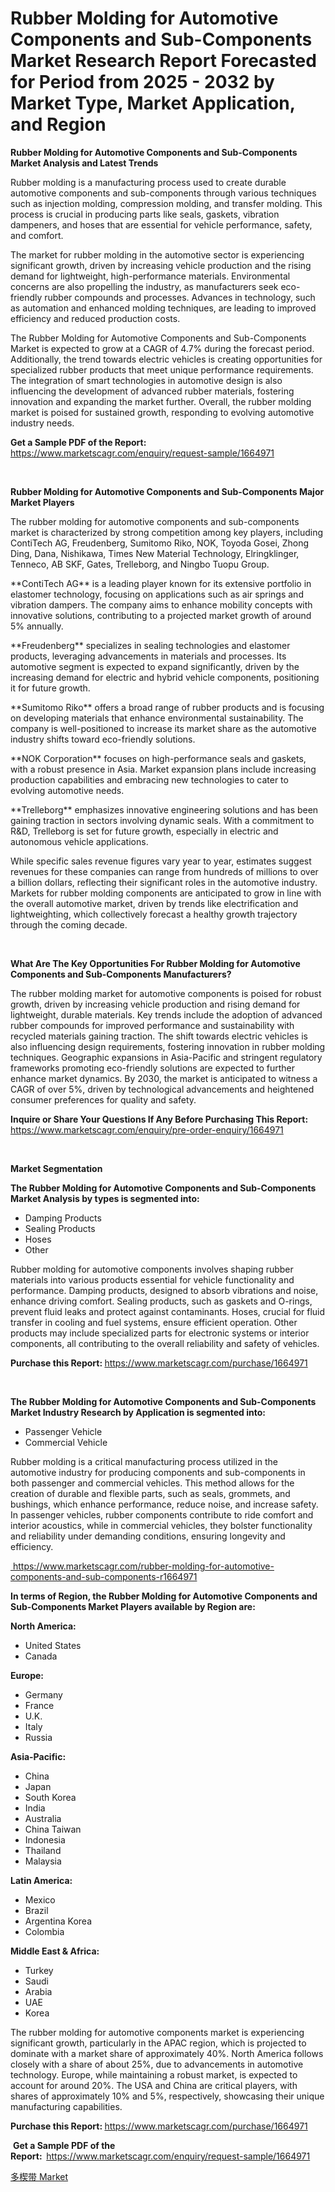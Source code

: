 <p><h1>Rubber Molding for Automotive Components and Sub-Components Market Research Report Forecasted for Period from 2025 -  2032 by Market Type, Market Application, and Region</h1></p><p><strong>Rubber Molding for Automotive Components and Sub-Components Market Analysis and Latest Trends</strong></p>
<p><p>Rubber molding is a manufacturing process used to create durable automotive components and sub-components through various techniques such as injection molding, compression molding, and transfer molding. This process is crucial in producing parts like seals, gaskets, vibration dampeners, and hoses that are essential for vehicle performance, safety, and comfort. </p><p>The market for rubber molding in the automotive sector is experiencing significant growth, driven by increasing vehicle production and the rising demand for lightweight, high-performance materials. Environmental concerns are also propelling the industry, as manufacturers seek eco-friendly rubber compounds and processes. Advances in technology, such as automation and enhanced molding techniques, are leading to improved efficiency and reduced production costs.</p><p>The Rubber Molding for Automotive Components and Sub-Components Market is expected to grow at a CAGR of 4.7% during the forecast period. Additionally, the trend towards electric vehicles is creating opportunities for specialized rubber products that meet unique performance requirements. The integration of smart technologies in automotive design is also influencing the development of advanced rubber materials, fostering innovation and expanding the market further. Overall, the rubber molding market is poised for sustained growth, responding to evolving automotive industry needs.</p></p>
<p><strong>Get a Sample PDF of the Report:&nbsp;</strong> <a href="https://www.marketscagr.com/enquiry/request-sample/1664971?utm_campaign=2635&utm_medium=2&utm_source=Github&utm_content=ia&utm_term=23032025&utm_id=rubber-molding-for-automotive-components-and-sub-components">https://www.marketscagr.com/enquiry/request-sample/1664971</a></p>
<p>&nbsp;</p>
<p><strong>Rubber Molding for Automotive Components and Sub-Components Major Market Players</strong></p>
<p><p>The rubber molding for automotive components and sub-components market is characterized by strong competition among key players, including ContiTech AG, Freudenberg, Sumitomo Riko, NOK, Toyoda Gosei, Zhong Ding, Dana, Nishikawa, Times New Material Technology, Elringklinger, Tenneco, AB SKF, Gates, Trelleborg, and Ningbo Tuopu Group. </p><p>**ContiTech AG** is a leading player known for its extensive portfolio in elastomer technology, focusing on applications such as air springs and vibration dampers. The company aims to enhance mobility concepts with innovative solutions, contributing to a projected market growth of around 5% annually.</p><p>**Freudenberg** specializes in sealing technologies and elastomer products, leveraging advancements in materials and processes. Its automotive segment is expected to expand significantly, driven by the increasing demand for electric and hybrid vehicle components, positioning it for future growth.</p><p>**Sumitomo Riko** offers a broad range of rubber products and is focusing on developing materials that enhance environmental sustainability. The company is well-positioned to increase its market share as the automotive industry shifts toward eco-friendly solutions.</p><p>**NOK Corporation** focuses on high-performance seals and gaskets, with a robust presence in Asia. Market expansion plans include increasing production capabilities and embracing new technologies to cater to evolving automotive needs.</p><p>**Trelleborg** emphasizes innovative engineering solutions and has been gaining traction in sectors involving dynamic seals. With a commitment to R&D, Trelleborg is set for future growth, especially in electric and autonomous vehicle applications.</p><p>While specific sales revenue figures vary year to year, estimates suggest revenues for these companies can range from hundreds of millions to over a billion dollars, reflecting their significant roles in the automotive industry. Markets for rubber molding components are anticipated to grow in line with the overall automotive market, driven by trends like electrification and lightweighting, which collectively forecast a healthy growth trajectory through the coming decade.</p></p>
<p>&nbsp;</p>
<p><strong>What Are The Key Opportunities For Rubber Molding for Automotive Components and Sub-Components Manufacturers?</strong></p>
<p><p>The rubber molding market for automotive components is poised for robust growth, driven by increasing vehicle production and rising demand for lightweight, durable materials. Key trends include the adoption of advanced rubber compounds for improved performance and sustainability with recycled materials gaining traction. The shift towards electric vehicles is also influencing design requirements, fostering innovation in rubber molding techniques. Geographic expansions in Asia-Pacific and stringent regulatory frameworks promoting eco-friendly solutions are expected to further enhance market dynamics. By 2030, the market is anticipated to witness a CAGR of over 5%, driven by technological advancements and heightened consumer preferences for quality and safety.</p></p>
<p><strong>Inquire or Share Your Questions If Any Before Purchasing This Report:</strong> <a href="https://www.marketscagr.com/enquiry/pre-order-enquiry/1664971?utm_campaign=2635&utm_medium=2&utm_source=Github&utm_content=ia&utm_term=23032025&utm_id=rubber-molding-for-automotive-components-and-sub-components">https://www.marketscagr.com/enquiry/pre-order-enquiry/1664971</a></p>
<p>&nbsp;</p>
<p><strong>Market Segmentation</strong></p>
<p><strong>The Rubber Molding for Automotive Components and Sub-Components Market Analysis by types is segmented into:</strong></p>
<p><ul><li>Damping Products</li><li>Sealing Products</li><li>Hoses</li><li>Other</li></ul></p>
<p><p>Rubber molding for automotive components involves shaping rubber materials into various products essential for vehicle functionality and performance. Damping products, designed to absorb vibrations and noise, enhance driving comfort. Sealing products, such as gaskets and O-rings, prevent fluid leaks and protect against contaminants. Hoses, crucial for fluid transfer in cooling and fuel systems, ensure efficient operation. Other products may include specialized parts for electronic systems or interior components, all contributing to the overall reliability and safety of vehicles.</p></p>
<p><strong>Purchase this Report:&nbsp;</strong><a href="https://www.marketscagr.com/purchase/1664971?utm_campaign=2635&utm_medium=2&utm_source=Github&utm_content=ia&utm_term=23032025&utm_id=rubber-molding-for-automotive-components-and-sub-components">https://www.marketscagr.com/purchase/1664971</a></p>
<p>&nbsp;</p>
<p><strong>The Rubber Molding for Automotive Components and Sub-Components Market Industry Research by Application is segmented into:</strong></p>
<p><ul><li>Passenger Vehicle</li><li>Commercial Vehicle</li></ul></p>
<p><p>Rubber molding is a critical manufacturing process utilized in the automotive industry for producing components and sub-components in both passenger and commercial vehicles. This method allows for the creation of durable and flexible parts, such as seals, grommets, and bushings, which enhance performance, reduce noise, and increase safety. In passenger vehicles, rubber components contribute to ride comfort and interior acoustics, while in commercial vehicles, they bolster functionality and reliability under demanding conditions, ensuring longevity and efficiency.</p></p>
<p><a href="https://www.marketscagr.com/rubber-molding-for-automotive-components-and-sub-components-r1664971?utm_campaign=2635&utm_medium=2&utm_source=Github&utm_content=ia&utm_term=23032025&utm_id=rubber-molding-for-automotive-components-and-sub-components">&nbsp;https://www.marketscagr.com/rubber-molding-for-automotive-components-and-sub-components-r1664971</a></p>
<p><strong>In terms of Region, the Rubber Molding for Automotive Components and Sub-Components Market Players available by Region are:</strong></p>
<p>
    <p> <strong> North America: </strong>
        <ul>
            <li>United States</li>
            <li>Canada</li>
        </ul>
        </p> 
    <p> <strong> Europe: </strong>
        <ul>
            <li>Germany</li>
            <li>France</li>
            <li>U.K.</li>
            <li>Italy</li>
            <li>Russia</li>
        </ul>
        </p> 
    <p> <strong> Asia-Pacific: </strong>
        <ul>
            <li>China</li>
            <li>Japan</li>
            <li>South Korea</li>
            <li>India</li>
            <li>Australia</li>
            <li>China Taiwan</li>
            <li>Indonesia</li>
            <li>Thailand</li>
            <li>Malaysia</li>
        </ul>
        </p> 
    <p> <strong> Latin America: </strong>
        <ul>
            <li>Mexico</li>
            <li>Brazil</li>
            <li>Argentina Korea</li>
            <li>Colombia</li>
        </ul>
        </p> 
    <p> <strong> Middle East & Africa: </strong>
        <ul>
            <li>Turkey</li>
            <li>Saudi</li>
            <li>Arabia</li>
            <li>UAE</li>
            <li>Korea</li>
        </ul>
    </p>
    </p>
<p><p>The rubber molding for automotive components market is experiencing significant growth, particularly in the APAC region, which is projected to dominate with a market share of approximately 40%. North America follows closely with a share of about 25%, due to advancements in automotive technology. Europe, while maintaining a robust market, is expected to account for around 20%. The USA and China are critical players, with shares of approximately 10% and 5%, respectively, showcasing their unique manufacturing capabilities.</p></p>
<p><strong>Purchase this Report: </strong><a href="https://www.marketscagr.com/purchase/1664971?utm_campaign=2635&utm_medium=2&utm_source=Github&utm_content=ia&utm_term=23032025&utm_id=rubber-molding-for-automotive-components-and-sub-components">https://www.marketscagr.com/purchase/1664971</a></p>
<p>&nbsp;<strong>Get a Sample PDF of the Report:&nbsp;&nbsp;</strong><a href="https://www.marketscagr.com/enquiry/request-sample/1664971?utm_campaign=2635&utm_medium=2&utm_source=Github&utm_content=ia&utm_term=23032025&utm_id=rubber-molding-for-automotive-components-and-sub-components">https://www.marketscagr.com/enquiry/request-sample/1664971</a></p>
<p><strong></strong></p>
<p><p><a href="https://github.com/phephezxnf/Market-Research-Report-List-1/blob/main/market.md?utm_campaign=2635&utm_medium=2&utm_source=Github&utm_content=ia&utm_term=23032025&utm_id=rubber-molding-for-automotive-components-and-sub-components">多楔带 Market</a></p></p>